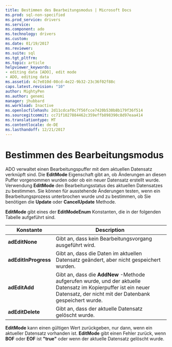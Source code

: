 ```yaml
---
title: Bestimmen des Bearbeitungsmodus | Microsoft Docs
ms.prod: sql-non-specified
ms.prod_service: drivers
ms.service: 
ms.component: ado
ms.technology: drivers
ms.custom: 
ms.date: 01/19/2017
ms.reviewer: 
ms.suite: sql
ms.tgt_pltfrm: 
ms.topic: article
helpviewer_keywords:
- editing data [ADO], edit mode
- ADO, editing data
ms.assetid: 4c7e010d-08cd-4e22-9b32-23c36f02f88c
caps.latest.revision: "10"
author: MightyPen
ms.author: genemi
manager: jhubbard
ms.workload: Inactive
ms.openlocfilehash: 2d11cdcaf0c7f56fcce7420b530b8b179f36f514
ms.sourcegitcommit: cc71f1027884462c359effb898390c8d97eaa414
ms.translationtype: MT
ms.contentlocale: de-DE
ms.lasthandoff: 12/21/2017
---
```

# <a name="determining-edit-mode"></a>Bestimmen des Bearbeitungsmodus
ADO verwaltet einen Bearbeitungspuffer mit dem aktuellen Datensatz verknüpft sind. Die **EditMode** Eigenschaft gibt an, ob Änderungen an diesen Puffer vorgenommen wurden oder ob ein neuer Datensatz erstellt wurde. Verwendung **EditMode** den Bearbeitungsstatus des aktuellen Datensatzes zu bestimmen. Sie können für ausstehende Änderungen testen, wenn ein Bearbeitungsprozess unterbrochen wurde und zu bestimmen, ob Sie benötigen die **Update** oder **CancelUpdate** Methode.  
  
 **EditMode** gibt eines der **EditModeEnum** Konstanten, die in der folgenden Tabelle aufgeführt sind.  
  
|Konstante|Description|  
|--------------|-----------------|  
|**adEditNone**|Gibt an, dass kein Bearbeitungsvorgang ausgeführt wird.|  
|**adEditInProgress**|Gibt an, dass die Daten im aktuellen Datensatz geändert, aber nicht gespeichert wurden.|  
|**adEditAdd**|Gibt an, dass die **AddNew** -Methode aufgerufen wurde, und der aktuelle Datensatz im Kopierpuffer ist ein neuer Datensatz, der nicht mit der Datenbank gespeichert wurde.|  
|**adEditDelete**|Gibt an, dass der aktuelle Datensatz gelöscht wurde.|  
  
 **EditMode** kann einen gültigen Wert zurückgeben, nur dann, wenn ein aktueller Datensatz vorhanden ist. **EditMode** gibt einen Fehler zurück, wenn **BOF** oder **EOF** ist **"true"** oder wenn der aktuelle Datensatz gelöscht wurde.
